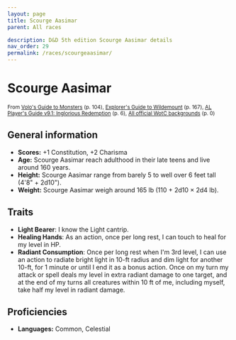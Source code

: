```yaml
---
layout: page
title: Scourge Aasimar
parent: All races

description: D&D 5th edition Scourge Aasimar details
nav_order: 29
permalink: /races/scourgeaasimar/
---
```


# Scourge Aasimar

<small>From <a target="_blank" href="https://dnd.wizards.com/products/tabletop-games/rpg-products/volos-guide-to-monsters">Volo's Guide to Monsters</a> (p. 104), <a target="_blank" href="https://dnd.wizards.com/products/wildemount">Explorer's Guide to Wildemount</a> (p. 167), <a target="_blank" href="https://www.dmsguild.com/product/208178">AL Player's Guide v9.1: Inglorious Redemption</a> (p. 6), <a target="_blank" href="https://flapkan.com/faq#What-is-the-source-All-official-WotC-backgrounds-and-how-does-it-work">All official WotC backgrounds</a> (p. 0)</small>


## General information

- **Scores:** +1 Constitution, +2 Charisma
- **Age:** Scourge Aasimar reach adulthood in their late teens and live around 160 years.
- **Height:** Scourge Aasimar range from barely 5 to well over 6 feet tall (4'8" + 2d10").
- **Weight:** Scourge Aasimar weigh around 165 lb (110 + 2d10 × 2d4 lb).

## Traits

- **Light Bearer**: I know the Light cantrip.
- **Healing Hands**: As an action, once per long rest, I can touch to heal for my level in HP.
- **Radiant Consumption**: Once per long rest when I'm 3rd level, I can use an action to radiate bright light in 10-ft radius and dim light for another 10-ft, for 1 minute or until I end it as a bonus action. Once on my turn my attack or spell deals my level in extra radiant damage to one target, and at the end of my turns all creatures within 10 ft of me, including myself, take half my level in radiant damage.

## Proficiencies

- **Languages:** Common, Celestial